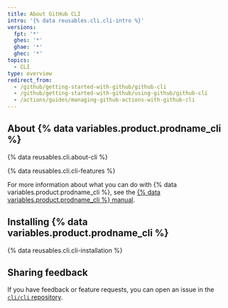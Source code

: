 ```yaml
---
title: About GitHub CLI
intro: '{% data reusables.cli.cli-intro %}'
versions:
  fpt: '*'
  ghes: '*'
  ghae: '*'
  ghec: '*'
topics:
  - CLI
type: overview
redirect_from:
  - /github/getting-started-with-github/github-cli
  - /github/getting-started-with-github/using-github/github-cli
  - /actions/guides/managing-github-actions-with-github-cli
---
```

## About {% data variables.product.prodname_cli %}

{% data reusables.cli.about-cli %}

{% data reusables.cli.cli-features %}

For more information about what you can do with {% data variables.product.prodname_cli %}, see the [{% data variables.product.prodname_cli %} manual](https://cli.github.com/manual).

## Installing {% data variables.product.prodname_cli %}

{% data reusables.cli.cli-installation %}

## Sharing feedback

If you have feedback or feature requests, you can open an issue in the [`cli/cli` repository](https://github.com/cli/cli).
